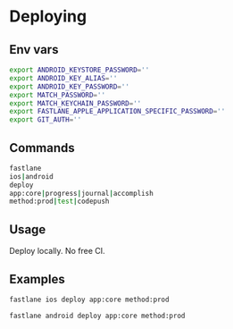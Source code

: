# Deploying

## Env vars

```sh
export ANDROID_KEYSTORE_PASSWORD=''
export ANDROID_KEY_ALIAS=''
export ANDROID_KEY_PASSWORD=''
export MATCH_PASSWORD=''
export MATCH_KEYCHAIN_PASSWORD=''
export FASTLANE_APPLE_APPLICATION_SPECIFIC_PASSWORD=''
export GIT_AUTH=''
```

## Commands

```sh
fastlane
ios|android
deploy
app:core|progress|journal|accomplish
method:prod|test|codepush
```

## Usage

Deploy locally. No free CI.

## Examples

```sh
fastlane ios deploy app:core method:prod
```

```sh
fastlane android deploy app:core method:prod
```
